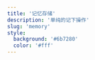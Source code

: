 ```yaml
---
title: '记忆存储'
description: '单纯的记下操作'
slug: 'memory'
style:
  background: '#6b7280'
  color: '#fff'
---
```

